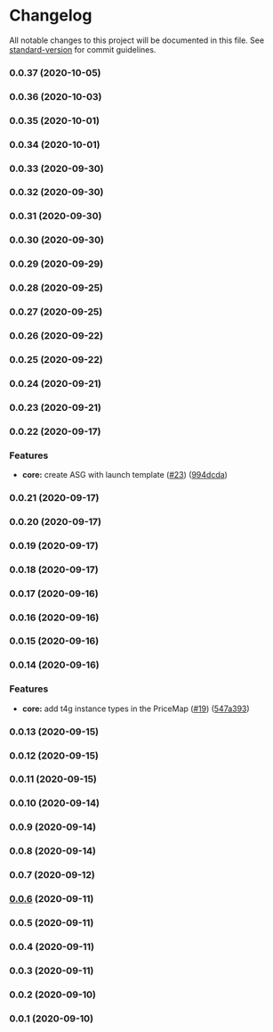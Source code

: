 # Changelog

All notable changes to this project will be documented in this file. See [standard-version](https://github.com/conventional-changelog/standard-version) for commit guidelines.

### 0.0.37 (2020-10-05)

### 0.0.36 (2020-10-03)

### 0.0.35 (2020-10-01)

### 0.0.34 (2020-10-01)

### 0.0.33 (2020-09-30)

### 0.0.32 (2020-09-30)

### 0.0.31 (2020-09-30)

### 0.0.30 (2020-09-30)

### 0.0.29 (2020-09-29)

### 0.0.28 (2020-09-25)

### 0.0.27 (2020-09-25)

### 0.0.26 (2020-09-22)

### 0.0.25 (2020-09-22)

### 0.0.24 (2020-09-21)

### 0.0.23 (2020-09-21)

### 0.0.22 (2020-09-17)


### Features

* **core:** create ASG with launch template ([#23](https://github.com/aws-samples/aws-cdk-for-k3scluster/issues/23)) ([994dcda](https://github.com/aws-samples/aws-cdk-for-k3scluster/commit/994dcda5d8f9ea98fc6bffc14f0162eb0b582b83))

### 0.0.21 (2020-09-17)

### 0.0.20 (2020-09-17)

### 0.0.19 (2020-09-17)

### 0.0.18 (2020-09-17)

### 0.0.17 (2020-09-16)

### 0.0.16 (2020-09-16)

### 0.0.15 (2020-09-16)

### 0.0.14 (2020-09-16)


### Features

* **core:** add t4g instance types in the PriceMap ([#19](https://github.com/aws-samples/aws-cdk-for-k3scluster/issues/19)) ([547a393](https://github.com/aws-samples/aws-cdk-for-k3scluster/commit/547a3935e53aeb73a7820e371d84f39b02063e39))

### 0.0.13 (2020-09-15)

### 0.0.12 (2020-09-15)

### 0.0.11 (2020-09-15)

### 0.0.10 (2020-09-14)

### 0.0.9 (2020-09-14)

### 0.0.8 (2020-09-14)

### 0.0.7 (2020-09-12)

### [0.0.6](https://github.com/aws-samples/aws-cdk-for-k3scluster/compare/v0.0.5...v0.0.6) (2020-09-11)

### 0.0.5 (2020-09-11)

### 0.0.4 (2020-09-11)

### 0.0.3 (2020-09-11)

### 0.0.2 (2020-09-10)

### 0.0.1 (2020-09-10)
